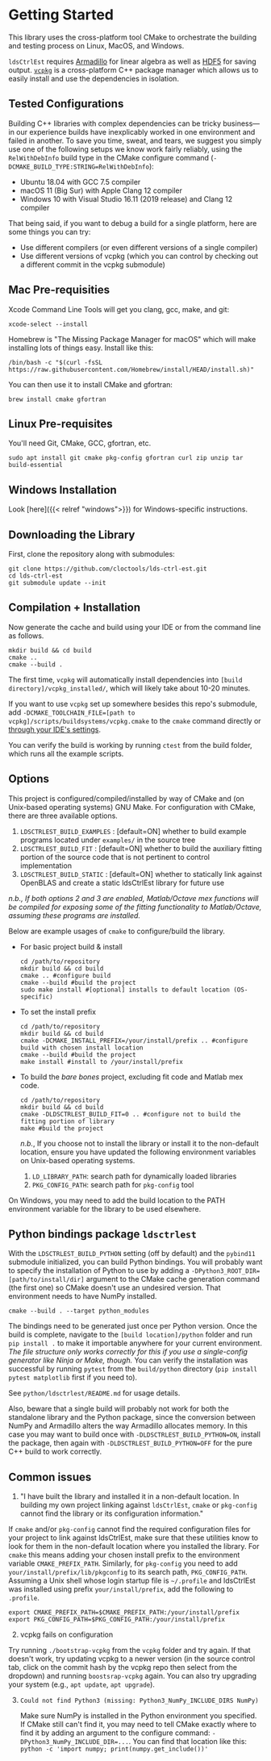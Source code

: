 # Getting Started

This library uses the cross-platform tool CMake to orchestrate the building and testing process on Linux, MacOS, and Windows. 

`ldsCtrlEst` requires [Armadillo](http://arma.sourceforge.net/) for linear algebra as well as [HDF5](https://www.hdfgroup.org/downloads/hdf5/) for saving output. [`vcpkg`](https://vcpkg.io/) is a cross-platform C++ package manager which allows us to easily install and use the dependencies in isolation.

## Tested Configurations
Building C++ libraries with complex dependencies can be tricky business&mdash;in our experience builds have inexplicably worked in one environment and failed in another. To save you time, sweat, and tears, we suggest you simply use one of the following setups we know work fairly reliably, using the `RelWithDebInfo` build type in the CMake configure command (`-DCMAKE_BUILD_TYPE:STRING=RelWithDebInfo`):
- Ubuntu 18.04 with GCC 7.5 compiler
- macOS 11 (Big Sur) with Apple Clang 12 compiler
- Windows 10 with Visual Studio 16.11 (2019 release) and Clang 12 compiler

That being said, if you want to debug a build for a single platform, here are some things you can try:
- Use different compilers (or even different versions of a single compiler)
- Use different versions of vcpkg (which you can control by checking out a different commit in the vcpkg submodule)

## Mac Pre-requisities

Xcode Command Line Tools will get you clang, gcc, make, and git:
```shell
xcode-select --install
```

Homebrew is "The Missing Package Manager for macOS" which will make installing lots of things easy. Install like this:
```shell
/bin/bash -c "$(curl -fsSL https://raw.githubusercontent.com/Homebrew/install/HEAD/install.sh)"
```

You can then use it to install CMake and gfortran:
```shell
brew install cmake gfortran
```

## Linux Pre-requisites

You'll need Git, CMake, GCC, gfortran, etc.
```shell
sudo apt install git cmake pkg-config gfortran curl zip unzip tar build-essential
```

## Windows Installation
Look [here]({{< relref "windows">}}) for Windows-specific instructions.

## Downloading the Library

First, clone the repository along with submodules:
```
git clone https://github.com/cloctools/lds-ctrl-est.git 
cd lds-ctrl-est
git submodule update --init
```

## Compilation + Installation

Now generate the cache and build using your IDE or from the command line as follows.
```source
mkdir build && cd build
cmake ..
cmake --build .
```

The first time, `vcpkg` will automatically install dependencies into `[build directory]/vcpkg_installed/`, which will likely take about 10-20 minutes.

If you want to use `vcpkg` set up somewhere besides this repo's submodule, add `-DCMAKE_TOOLCHAIN_FILE=[path to vcpkg]/scripts/buildsystems/vcpkg.cmake` to the `cmake` command directly or [through your IDE's settings](https://github.com/microsoft/vcpkg#using-vcpkg-with-cmake).

You can verify the build is working by running `ctest` from the build folder, which runs all the example scripts.

## Options

This project is configured/compiled/installed by way of CMake and (on Unix-based operating systems) GNU Make. For configuration with CMake, there are three available options.
1. `LDSCTRLEST_BUILD_EXAMPLES`  : [default=ON] whether to build example programs located under `examples/` in the source tree
2. `LDSCTRLEST_BUILD_FIT`       : [default=ON] whether to build the auxiliary fitting portion of the source code that is not pertinent to control implementation
3. `LDSCTRLEST_BUILD_STATIC`    : [default=ON] whether to statically link against OpenBLAS and create a static ldsCtrlEst library for future use

*n.b., If both options 2 and 3 are enabled, Matlab/Octave mex functions will be compiled for exposing some of the fitting functionality to Matlab/Octave, assuming these programs are installed.*

Below are example usages of `cmake` to configure/build the library.
- For basic project build & install
  ```shell
  cd /path/to/repository
  mkdir build && cd build
  cmake .. #configure build
  cmake --build #build the project
  sudo make install #[optional] installs to default location (OS-specific)
  ```

- To set the install prefix
  ```shell
  cd /path/to/repository
  mkdir build && cd build
  cmake -DCMAKE_INSTALL_PREFIX=/your/install/prefix .. #configure build with chosen install location
  cmake --build #build the project
  make install #install to /your/install/prefix
  ```

- To build the *bare bones* project, excluding fit code and Matlab mex code.
  ```shell
  cd /path/to/repository
  mkdir build && cd build
  cmake -DLDSCTRLEST_BUILD_FIT=0 .. #configure not to build the fitting portion of library
  make #build the project
  ```

  *n.b.*, If you choose not to install the library or install it to the non-default location, ensure you have updated the following environment variables on Unix-based operating systems.
  1. `LD_LIBRARY_PATH`: search path for dynamically loaded libraries
  2. `PKG_CONFIG_PATH`: search path for `pkg-config` tool

On Windows, you may need to add the build location to the PATH environment variable for the library to be used elsewhere.

## Python bindings package `ldsctrlest`
With the `LDSCTRLEST_BUILD_PYTHON` setting (off by default) and the `pybind11` submodule initialized, you can build Python bindings. You will probably want to specify the installation of Python to use by adding a `-DPython3_ROOT_DIR=[path/to/install/dir]` argument to the CMake cache generation command (the first one) so CMake doesn't use an undesired version. That environment needs to have NumPy installed.

```shell
cmake --build . --target python_modules
```

The bindings need to be generated just once per Python version. Once the build is complete, navigate to the `[build location]/python` folder and run `pip install .` to make it importable anywhere for your current environment. *The file structure only works correctly for this if you use a single-config generator like Ninja or Make, though.* You can verify the installation was successful by running `pytest` from the `build/python` directory (`pip install pytest matplotlib` first if you need to).

See `python/ldsctrlest/README.md` for usage details.

Also, beware that a single build will probably not work for both the standalone library and the Python package, since the conversion between NumPy and Armadillo alters the way Armadillo allocates memory. In this case you may want to build once with `-DLDSCTRLEST_BUILD_PYTHON=ON`, install the package, then again with  `-DLDSCTRLEST_BUILD_PYTHON=OFF` for the pure C++ build to work correctly.

## Common issues

1. "I have built the library and installed it in a non-default location. In building my own project linking against `ldsCtrlEst`, `cmake` or `pkg-config` cannot find the library or its configuration information."

  If `cmake` and/or `pkg-config` cannot find the required configuration files for your project to link against ldsCtrlEst, make sure that these utilities know to look for them in the non-default location where you installed the library. For `cmake` this means adding your chosen install prefix to the environment variable `CMAKE_PREFIX_PATH`. Similarly, for `pkg-config` you need to add `your/install/prefix/lib/pkgconfig` to its search path, `PKG_CONFIG_PATH`. Assuming a Unix shell whose login startup file is `~/.profile` and ldsCtrlEst was installed using prefix `your/install/prefix`, add the following to `.profile`.
  ```shell
  export CMAKE_PREFIX_PATH=$CMAKE_PREFIX_PATH:/your/install/prefix
  export PKG_CONFIG_PATH=$PKG_CONFIG_PATH:/your/install/prefix
  ```

2. vcpkg fails on configuration

  Try running `./bootstrap-vcpkg` from the `vcpkg` folder and try again. If that doesn't work, try updating vcpkg to a newer version (in the source control tab, click on the commit hash by the vcpkg repo then select from the dropdown) and running `boostsrap-vcpkg` again. You can also try upgrading your system (e.g., `apt update`, `apt upgrade`).

3. `Could not find Python3 (missing: Python3_NumPy_INCLUDE_DIRS NumPy)`
   
   Make sure NumPy is installed in the Python environment you specified. If CMake still can't find it, you may need to tell CMake exactly where to find it by adding an argument to the configure command: `-DPython3_NumPy_INCLUDE_DIR=...`. You can find that location like this: `python -c 'import numpy; print(numpy.get_include())'`